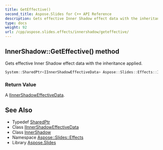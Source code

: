 ```yaml
---
title: GetEffective()
second_title: Aspose.Slides for C++ API Reference
description: Gets effective Inner Shadow effect data with the inheritance applied.
type: docs
weight: 92
url: /cpp/aspose.slides.effects/innershadow/geteffective/
---
```

## InnerShadow::GetEffective() method


Gets effective Inner Shadow effect data with the inheritance applied.

```cpp
System::SharedPtr<IInnerShadowEffectiveData> Aspose::Slides::Effects::InnerShadow::GetEffective() override
```


### Return Value

A [IInnerShadowEffectiveData](../../iinnershadoweffectivedata/).

## See Also

* Typedef [SharedPtr](../../system/sharedptr/)
* Class [IInnerShadowEffectiveData](../iinnershadoweffectivedata/)
* Class [InnerShadow](./)
* Namespace [Aspose::Slides::Effects](../)
* Library [Aspose.Slides](../../)
